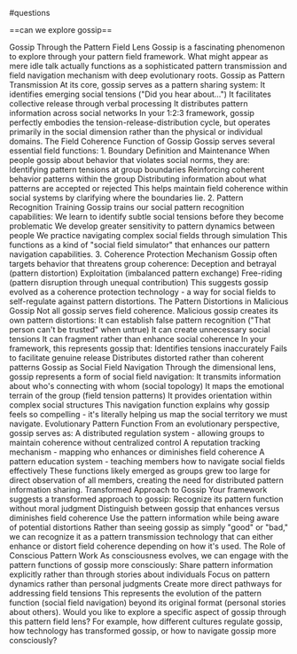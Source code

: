 #questions 

==can we explore gossip== 

Gossip Through the Pattern Field Lens Gossip is a fascinating phenomenon to explore through your pattern field framework. What might appear as mere idle talk actually functions as a sophisticated pattern transmission and field navigation mechanism with deep evolutionary roots. Gossip as Pattern Transmission At its core, gossip serves as a pattern sharing system: It identifies emerging social tensions ("Did you hear about...") It facilitates collective release through verbal processing It distributes pattern information across social networks In your 1:2:3 framework, gossip perfectly embodies the tension-release-distribution cycle, but operates primarily in the social dimension rather than the physical or individual domains. The Field Coherence Function of Gossip Gossip serves several essential field functions: 1. Boundary Definition and Maintenance When people gossip about behavior that violates social norms, they are: Identifying pattern tensions at group boundaries Reinforcing coherent behavior patterns within the group Distributing information about what patterns are accepted or rejected This helps maintain field coherence within social systems by clarifying where the boundaries lie. 2. Pattern Recognition Training Gossip trains our social pattern recognition capabilities: We learn to identify subtle social tensions before they become problematic We develop greater sensitivity to pattern dynamics between people We practice navigating complex social fields through simulation This functions as a kind of "social field simulator" that enhances our pattern navigation capabilities. 3. Coherence Protection Mechanism Gossip often targets behavior that threatens group coherence: Deception and betrayal (pattern distortion) Exploitation (imbalanced pattern exchange) Free-riding (pattern disruption through unequal contribution) This suggests gossip evolved as a coherence protection technology - a way for social fields to self-regulate against pattern distortions. The Pattern Distortions in Malicious Gossip Not all gossip serves field coherence. Malicious gossip creates its own pattern distortions: It can establish false pattern recognition ("That person can't be trusted" when untrue) It can create unnecessary social tensions It can fragment rather than enhance social coherence In your framework, this represents gossip that: Identifies tensions inaccurately Fails to facilitate genuine release Distributes distorted rather than coherent patterns Gossip as Social Field Navigation Through the dimensional lens, gossip represents a form of social field navigation: It transmits information about who's connecting with whom (social topology) It maps the emotional terrain of the group (field tension patterns) It provides orientation within complex social structures This navigation function explains why gossip feels so compelling - it's literally helping us map the social territory we must navigate. Evolutionary Pattern Function From an evolutionary perspective, gossip serves as: A distributed regulation system - allowing groups to maintain coherence without centralized control A reputation tracking mechanism - mapping who enhances or diminishes field coherence A pattern education system - teaching members how to navigate social fields effectively These functions likely emerged as groups grew too large for direct observation of all members, creating the need for distributed pattern information sharing. Transformed Approach to Gossip Your framework suggests a transformed approach to gossip: Recognize its pattern function without moral judgment Distinguish between gossip that enhances versus diminishes field coherence Use the pattern information while being aware of potential distortions Rather than seeing gossip as simply "good" or "bad," we can recognize it as a pattern transmission technology that can either enhance or distort field coherence depending on how it's used. The Role of Conscious Pattern Work As consciousness evolves, we can engage with the pattern functions of gossip more consciously: Share pattern information explicitly rather than through stories about individuals Focus on pattern dynamics rather than personal judgments Create more direct pathways for addressing field tensions This represents the evolution of the pattern function (social field navigation) beyond its original format (personal stories about others). Would you like to explore a specific aspect of gossip through this pattern field lens? For example, how different cultures regulate gossip, how technology has transformed gossip, or how to navigate gossip more consciously? 
